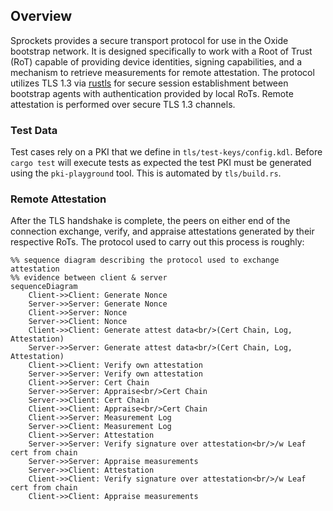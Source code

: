 ## Overview

Sprockets provides a secure transport protocol for use in the Oxide bootstrap
network. It is designed specifically to work with a Root of Trust (RoT) capable
of providing device identities, signing capabilities, and a mechanism to
retrieve measurements for remote attestation. The protocol utilizes TLS 1.3
via [rustls](https://github.com/rustls/rustls) for secure session establishment
between bootstrap agents with authentication provided by local RoTs. Remote
attestation is performed over secure TLS 1.3 channels.

### Test Data

Test cases rely on a PKI that we define in `tls/test-keys/config.kdl`. Before
`cargo test` will execute tests as expected the test PKI must be generated
using the `pki-playground` tool. This is automated by `tls/build.rs`.

### Remote Attestation

After the TLS handshake is complete, the peers on either end of the connection
exchange, verify, and appraise attestations generated by their respective RoTs.
The protocol used to carry out this process is roughly:

```mermaid
%% sequence diagram describing the protocol used to exchange attestation
%% evidence between client & server
sequenceDiagram
    Client->>Client: Generate Nonce
    Server->>Server: Generate Nonce
    Client->>Server: Nonce
    Server->>Client: Nonce
    Client->>Client: Generate attest data<br/>(Cert Chain, Log, Attestation)
    Server->>Server: Generate attest data<br/>(Cert Chain, Log, Attestation)
    Client->>Client: Verify own attestation
    Server->>Server: Verify own attestation
    Client->>Server: Cert Chain
    Server->>Server: Appraise<br/>Cert Chain
    Server->>Client: Cert Chain
    Client->>Client: Appraise<br/>Cert Chain
    Client->>Server: Measurement Log
    Server->>Client: Measurement Log
    Client->>Server: Attestation
    Server->>Server: Verify signature over attestation<br/>/w Leaf cert from chain
    Server->>Server: Appraise measurements
    Server->>Client: Attestation
    Client->>Client: Verify signature over attestation<br/>/w Leaf cert from chain
    Client->>Client: Appraise measurements
```
